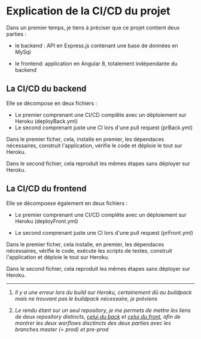 # Explication de la CI/CD du projet

Dans un premier temps, je tiens à préciser que ce projet contient deux parties :

- le backend : API en Express.js contenant une base de données en MySql

- le frontend: application en Angular 8, totalement indépendante du backend

## La CI/CD du backend

Elle se décompose en deux fichiers :

- Le premier comprenant une CI/CD complête avec un déploiement sur Heroku (deployBack.yml)
- Le second comprenant juste une CI lors d'une pull request (prBack.yml)

Dans le premier ficher, cela, installe en premier, les dépendaces nécessaires, construit l'application, vérifie le code et déploie le tout sur Heroku.

Dans le second fichier, cela reproduit les mêmes étapes sans déployer sur Heroku.

## La CI/CD du frontend

Elle se décompoese également en deux fichiers :

- Le premier comprenant une CI/CD complête avec un déploiement sur Heroku (deployFront.yml)

- Le second comprenant juste une CI lors d'une pull request (prFront.yml)

Dans le premier ficher, cela installe, en premier, les dépendaces nécessaires, vérifie le code, exécute les scripts de testes, construit l'application et déploie le tout sur Heroku.

Dans le second fichier, cela reproduit les mêmes étapes sans déployer sur Heroku.

___

1. *Il y a une erreur lors du build sur Heroku, certainement dû au buildpack mais ne trouvant pas le buildpack nécessaire, je préviens*

2. *Le rendu étant sur un seul repository, je me permets de mettre les liens de deux repository distincts, [celui du back](https://github.com/AlexandreLascaux/dataviz-back) et [celui du front](https://github.com/AlexandreLascaux/dataviz-front), afin de montrer les deux worflows disctincts des deux parties avec les branches master (= prod) et pre-prod*
